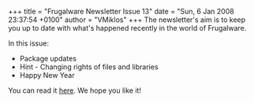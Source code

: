 +++
title = "Frugalware Newsletter Issue 13"
date = "Sun, 6 Jan 2008 23:37:54 +0100"
author = "VMiklos"
+++
The newsletter's aim is to keep you up to date with what's happened recently in the world of Frugalware.  

 In this issue:
 * Package updates
* Hint - Changing rights of files and libraries
* Happy New Year


 You can read it [here](/newsletter/13). We hope you like it!
